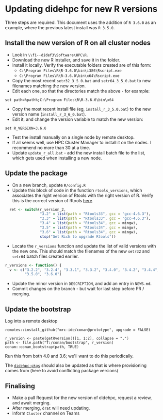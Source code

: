 # Updating didehpc for new R versions

Three steps are required. This document uses the addition of `R 3.6.0` as an example, where the previous latest
install was `R 3.5.0`.

## Install the new version of R on all cluster nodes

* Look in `\\fi--didef3\Software\HPC\R`.
* Download the new R installer, and save it in the folder.
* Install it locally. Verify the executable folders created are of this form:
  * `C:\Program Files\R\R-3.6.0\bin\i386\Rscript.exe`
  * `C:\Program Files\R\R-3.6.0\bin\x64\Rscript.exe`
* Copy the most recent `setr32_3_5_0.bat` and `setr64_3_5_0.bat` to new filenames matching the new version.
* Edit each one, so that the directories match the above - for example:
```
set path=%path%;C:\Program Files\R\R-3.6.0\bin\x64
```
* Copy the most recent install file (eg, `install_r_3_5.0.bat`) to the new version name (`install_r_3_6_0.bat`).
* Edit it, and change the version variable to match the new version:
```
set R_VERSION=3.6.0
```
* Test the install manually on a single node by remote desktop.
* If all seems well, use HPC Cluster Manager to install it on the nodes. I recommend no more than 30 at a time.
* Update `update_r_all.bat` - add the new install batch file to the list, which gets used when installing a new node.

## Update the package

* On a new branch, update `R/config.R`
* Update this block of code in the function `rtools_versions`, which associates the right version of Rtools with the 
right version of R. Verify this is the correct version of Rtools [here](https://cran.r-project.org/bin/windows/Rtools/).
```r
  ret <- switch(r_version_2,
                "3.2" = list(path = "Rtools33", gcc = "gcc-4.6.3"),
                "3.3" = list(path = "Rtools33", gcc = "gcc-4.6.3"),
                "3.4" = list(path = "Rtools34", gcc = mingw),
                "3.5" = list(path = "Rtools34", gcc = mingw),
                "3.6" = list(path = "Rtools34", gcc = mingw),
                stop("Get Rich to upgrade Rtools"))
```
* Locate the `r_versions` function and update the list of valid versions with the new one. This should match the 
filenames of the new `setr32` and `setr64` batch files created earlier.
```r
r_versions <- function() {
  v <- c("3.2.2", "3.2.4", "3.3.1", "3.3.2", "3.4.0", "3.4.2", "3.4.4",
         "3.5.0", "3.6.0")
```
* Update the minor version in `DESCRIPTION`, and add an entry in `NEWS.md`.
* Commit changes on the branch - but wait for last step before PR / merging.

## Update the bootstrap

Log into a remote desktop

```
remotes::install_github("mrc-ide/conan@prototype", upgrade = FALSE)
```

```
r_version <- paste(getRversion()[1, 1:2], collapse = ".")
path <- file.path("T:/conan/bootstrap", r_version)
conan::conan_bootstrap(path, TRUE)
```

Run this from both 4.0 and 3.6; we'll want to do this periodically.

The [`didehpc-pkgs`](https://github.com/mrc-ide/didehpc-pkgs) should also be updated as that is where provisioning comes from (here to avoid conflicting package versions)

## Finalising

* Make a pull Request for the new version of didehpc, request a review, and await merging.
* After merging, `drat` will need updating.
* Inform `Cluster` channel on Teams
